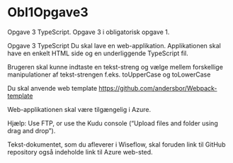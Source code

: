 # Obl1Opgave3

Opgave 3 TypeScript. Opgave 3 i obligatorisk opgave 1.

Opgave 3 TypeScript
Du skal lave en web-applikation. Applikationen skal have en enkelt HTML side og en underliggende TypeScript fil.

Brugeren skal kunne indtaste en tekst-streng og vælge mellem forskellige manipulationer af tekst-strengen f.eks. toUpperCase og toLowerCase

Du skal anvende web template https://github.com/andersbor/Webpack-template

Web-applikationen skal være tilgængelig i Azure.

Hjælp: Use FTP, or use the Kudu console (“Upload files and folder using drag and drop”).

Tekst-dokumentet, som du afleverer i Wiseflow, skal foruden link til GitHub repository også indeholde link til Azure web-sted.

